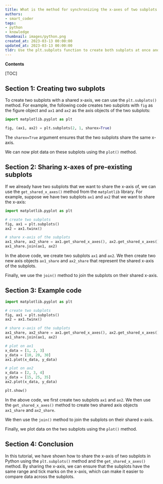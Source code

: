 ```yaml
---
title: What is the method for synchronizing the x-axes of two subplots that have already been generated?
authors:
- smart_coder
tags:
- python
- knowledge
thumbnail: images/python.png
created_at: 2023-03-13 00:00:00
updated_at: 2023-03-13 00:00:00
tldr: Use the plt.subplots function to create both subplots at once and set sharex=True.
---
```


**Contents**

[TOC]

## Section 1: Creating two subplots

To create two subplots with a shared x-axis, we can use the `plt.subplots()` method. For example, the following code creates two subplots with `fig` as the figure object and `ax1` and `ax2` as the axis objects of the two subplots:

```python
import matplotlib.pyplot as plt

fig, (ax1, ax2) = plt.subplots(2, 1, sharex=True)
```

The `sharex=True` argument ensures that the two subplots share the same x-axis.

We can now plot data on these subplots using the `plot()` method.

## Section 2: Sharing x-axes of pre-existing subplots

If we already have two subplots that we want to share the x-axis of, we can use the `get_shared_x_axes()` method from the `matplotlib` library. For example, suppose we have two subplots `ax1` and `ax2` that we want to share the x-axis:

```python
import matplotlib.pyplot as plt

# create two subplots
fig, ax1 = plt.subplots()
ax2 = ax1.twinx()

# share x-axis of the subplots
ax1_share, ax2_share = ax1.get_shared_x_axes(), ax2.get_shared_x_axes()
ax1_share.join(ax1, ax2)
```

In the above code, we create two subplots `ax1` and `ax2`. We then create two new axis objects `ax1_share` and `ax2_share` that represent the shared x-axis of the subplots.

Finally, we use the `join()` method to join the subplots on their shared x-axis.

## Section 3: Example code

```python
import matplotlib.pyplot as plt

# create two subplots
fig, ax1 = plt.subplots()
ax2 = ax1.twinx()

# share x-axis of the subplots
ax1_share, ax2_share = ax1.get_shared_x_axes(), ax2.get_shared_x_axes()
ax1_share.join(ax1, ax2)

# plot on ax1
x_data = [1, 2, 3]
y_data = [10, 20, 30]
ax1.plot(x_data, y_data)

# plot on ax2
x_data = [2, 3, 4]
y_data = [15, 25, 35]
ax2.plot(x_data, y_data)

plt.show()
```

In the above code, we first create two subplots `ax1` and `ax2`. We then use the `get_shared_x_axes()` method to create two shared axis objects `ax1_share` and `ax2_share`.

We then use the `join()` method to join the subplots on their shared x-axis.

Finally, we plot data on the two subplots using the `plot()` method.

## Section 4: Conclusion

In this tutorial, we have shown how to share the x-axis of two subplots in Python using the `plt.subplots()` method and the `get_shared_x_axes()` method. By sharing the x-axis, we can ensure that the subplots have the same range and tick marks on the x-axis, which can make it easier to compare data across the subplots.
